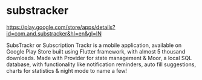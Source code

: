 # substracker

https://play.google.com/store/apps/details?id=com.and.substracker&hl=en&gl=IN

SubsTrackr or Subscription Trackr is a mobile application, available on Google Play Store built using Flutter framework, with almost 5 thousand downloads.
Made with Provider for state management & Moor, a local SQL database, with functionality like notification reminders, auto fill suggestions, charts for statistics & night mode to name a few!
 

